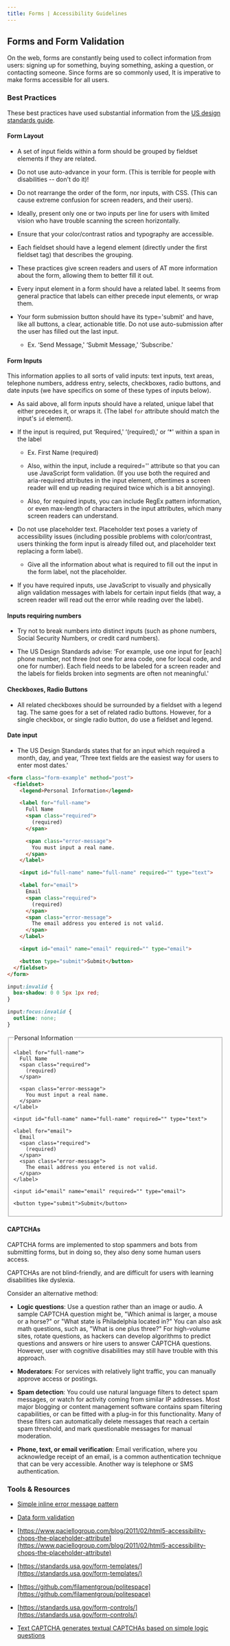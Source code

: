 ```yaml
---
title: Forms | Accessibility Guidelines
---
```


## Forms and Form Validation

On the web, forms are constantly being used to collect information from users: signing up for something, buying something, asking a question, or contacting someone.  Since forms are so commonly used, It is imperative to make forms accessible for all users.

### Best Practices

These best practices have used substantial information from the [US design standards guide](https://standards.usa.gov/form-templates/).

#### Form Layout

* A set of input fields within a form should be grouped by fieldset elements if they are related.

* Do not use auto-advance in your form. (This is terrible for people with disabilities -- don't do it)!

* Do not rearrange the order of the form, nor inputs, with CSS. (This can cause extreme confusion for screen readers, and their users).

* Ideally, present only one or two inputs per line for users with limited vision who have trouble scanning the screen horizontally.

* Ensure that your color/contrast ratios and typography are accessible.

* Each fieldset should have a legend element (directly under the first fieldset tag) that describes the grouping.

* These practices give screen readers and users of AT more information about the form, allowing them to better fill it out.

* Every input element in a form should have a related label. It seems from general practice that labels can either precede input elements, or wrap them.

* Your form submission button should have its type='submit' and have, like all buttons, a clear, actionable title. Do not use auto-submission after the user has filled out the last input.

  - Ex. ‘Send Message,' ‘Submit Message,' ‘Subscribe.'

#### Form Inputs

This information applies to all sorts of valid inputs: text inputs, text areas, telephone numbers, address entry, selects, checkboxes, radio buttons, and date inputs (we have specifics on some of these types of inputs below).

* As said above, all form inputs should have a related, unique label that either precedes it, or wraps it. (The label `for` attribute should match the input's `id` element).

* If the input is required, put ‘Required,' ‘(required),' or ‘*' within a span in the label

  - Ex. <label for='name'> First Name <span> (required) </span> </label>

  - Also, within the input, include a required='' attribute so that you can use JavaScript form validation. (If you use both the required and aria-required attributes in the input element, oftentimes a screen reader will end up reading required twice which is a bit annoying).

  - Also, for required inputs, you can include RegEx pattern information, or even max-length of characters in the input attributes, which many screen readers can understand.

* Do not use placeholder text. Placeholder text poses a variety of accessibility issues (including possible problems with color/contrast, users thinking the form input is already filled out, and placeholder text replacing a form label).

  - Give all the information about what is required to fill out the input in the form label, not the placeholder.

* If you have required inputs, use JavaScript to visually and physically align validation messages with labels for certain input fields (that way, a screen reader will read out the error while reading over the label).

#### Inputs requiring numbers

* Try not to break numbers into distinct inputs (such as phone numbers, Social Security Numbers, or credit card numbers).

* The US Design Standards advise: ‘For example, use one input for [each] phone number, not three (not one for area code, one for local code, and one for number). Each field needs to be labeled for a screen reader and the labels for fields broken into segments are often not meaningful.'

#### Checkboxes, Radio Buttons

* All related checkboxes should be surrounded by a fieldset with a legend tag.  The same goes for a set of related radio buttons.
However, for a single checkbox, or single radio button, do use a fieldset and legend.

#### Date input

* The US Design Standards states that for an input which required a month, day, and year,  ‘Three text fields are the easiest way for users to enter most dates.'


```html
<form class="form-example" method="post">
  <fieldset>
    <legend>Personal Information</legend>

    <label for="full-name">
      Full Name
      <span class="required">
        (required)
      </span>

      <span class="error-message">
        You must input a real name.
      </span>
    </label>

    <input id="full-name" name="full-name" required="" type="text">

    <label for="email">
      Email
      <span class="required">
        (required)
      </span>
      <span class="error-message">
        The email address you entered is not valid.
      </span>
    </label>

    <input id="email" name="email" required="" type="email">

    <button type="submit">Submit</button>
  </fieldset>
</form>
```

```css
input:invalid {
  box-shadow: 0 0 5px 1px red;
}

input:focus:invalid {
  outline: none;
}
```

<form class="form-example" method="post">
  <fieldset>
    <legend>Personal Information</legend>

    <label for="full-name">
      Full Name
      <span class="required">
        (required)
      </span>

      <span class="error-message">
        You must input a real name.
      </span>
    </label>

    <input id="full-name" name="full-name" required="" type="text">

    <label for="email">
      Email
      <span class="required">
        (required)
      </span>
      <span class="error-message">
        The email address you entered is not valid.
      </span>
    </label>

    <input id="email" name="email" required="" type="email">

    <button type="submit">Submit</button>
  </fieldset>
</form>

#### CAPTCHAs

CAPTCHA forms are implemented to stop spammers and bots from submitting forms, but in doing so, they also deny some human users access.

CAPTCHAs are not blind-friendly, and are difficult for users with learning disabilities like dyslexia.

Consider an alternative method:

* **Logic questions**: Use a question rather than an image or audio. A sample CAPTCHA question might be, "Which animal is larger, a mouse or a horse?" or "What state is Philadelphia located in?" You can also ask math questions, such as, "What is one plus three?" For high-volume sites, rotate questions, as hackers can develop algorithms to predict questions and answers or hire users to answer CAPTCHA questions. However, user with cognitive disabilities may still have trouble with this approach.

* **Moderators**: For services with relatively light traffic, you can manually approve access or postings.

* **Spam detection**: You could use natural language filters to detect spam messages, or watch for activity coming from similar IP addresses. Most major blogging or content management software contains spam filtering capabilities, or can be fitted with a plug-in for this functionality. Many of these filters can automatically delete messages that reach a certain spam threshold, and mark questionable messages for manual moderation.

* **Phone, text, or email verification**: Email verification, where you acknowledge receipt of an email, is a common authentication technique that can be very accessible. Another way is telephone or SMS authentication.

### Tools &amp; Resources

* [Simple inline error message pattern](https://www.paciellogroup.com/blog/2016/01/simple-inline-error-message-pattern/)

* [Data form validation](https://developer.mozilla.org/en-US/docs/Web/Guide/HTML/Forms/Data_form_validation)

* [https://www.paciellogroup.com/blog/2011/02/html5-accessibility-chops-the-placeholder-attribute](https://www.paciellogroup.com/blog/2011/02/html5-accessibility-chops-the-placeholder-attribute)

* [https://standards.usa.gov/form-templates/](https://standards.usa.gov/form-templates/)
* [https://github.com/filamentgroup/politespace](https://github.com/filamentgroup/politespace)

* [https://standards.usa.gov/form-controls/](https://standards.usa.gov/form-controls/)

* [Text CAPTCHA generates textual CAPTCHAs based on simple logic questions](http://textcaptcha.com)
